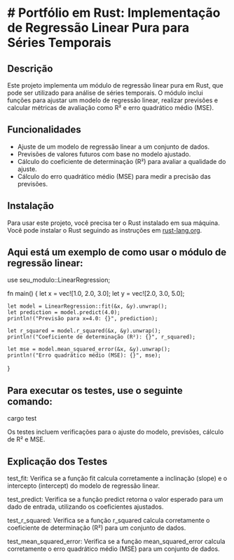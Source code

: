 # # Portfólio em Rust: Implementação de Regressão Linear Pura para Séries Temporais

## Descrição
Este projeto implementa um módulo de regressão linear pura em Rust, que pode ser utilizado para análise de séries temporais. O módulo inclui funções para ajustar um modelo de regressão linear, realizar previsões e calcular métricas de avaliação como R² e erro quadrático médio (MSE).

## Funcionalidades
- Ajuste de um modelo de regressão linear a um conjunto de dados.
- Previsões de valores futuros com base no modelo ajustado.
- Cálculo do coeficiente de determinação (R²) para avaliar a qualidade do ajuste.
- Cálculo do erro quadrático médio (MSE) para medir a precisão das previsões.

## Instalação

Para usar este projeto, você precisa ter o Rust instalado em sua máquina. Você pode instalar o Rust seguindo as instruções em [rust-lang.org](https://www.rust-lang.org/tools/install).


## Aqui está um exemplo de como usar o módulo de regressão linear:

use seu_modulo::LinearRegression;

fn main() {
    let x = vec![1.0, 2.0, 3.0];
    let y = vec![2.0, 3.0, 5.0];

    let model = LinearRegression::fit(&x, &y).unwrap();
    let prediction = model.predict(4.0);
    println!("Previsão para x=4.0: {}", prediction);

    let r_squared = model.r_squared(&x, &y).unwrap();
    println!("Coeficiente de determinação (R²): {}", r_squared);

    let mse = model.mean_squared_error(&x, &y).unwrap();
    println!("Erro quadrático médio (MSE): {}", mse);
}

## Para executar os testes, use o seguinte comando:
cargo test

Os testes incluem verificações para o ajuste do modelo, previsões, cálculo de R² e MSE.


## Explicação dos Testes
test_fit: Verifica se a função fit calcula corretamente a inclinação (slope) e o intercepto (intercept) do modelo de regressão linear.

test_predict: Verifica se a função predict retorna o valor esperado para um dado de entrada, utilizando os coeficientes ajustados.

test_r_squared: Verifica se a função r_squared calcula corretamente o coeficiente de determinação (R²) para um conjunto de dados.

test_mean_squared_error: Verifica se a função mean_squared_error calcula corretamente o erro quadrático médio (MSE) para um conjunto de dados.
